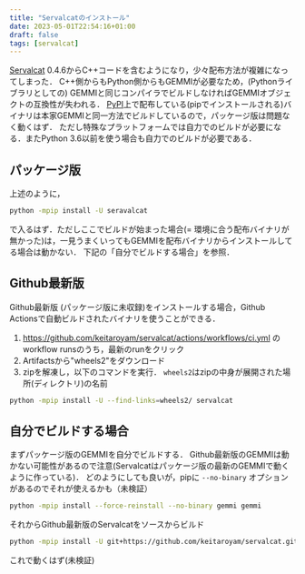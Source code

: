```yaml
---
title: "Servalcatのインストール"
date: 2023-05-01T22:54:16+01:00
draft: false
tags: [servalcat]
---
```


[Servalcat](https://github.com/keitaroyam/servalcat) 0.4.6からC++コードを含むようになり，少々配布方法が複雑になってしまった．
C++側からもPython側からもGEMMIが必要なため，(Pythonライブラリとしての) GEMMIと同じコンパイラでビルドしなければGEMMIオブジェクトの互換性が失われる．
[PyPI](https://pypi.org/project/servalcat/)上で配布している(pipでインストールされる)バイナリは本家GEMMIと同一方法でビルドしているので，パッケージ版は問題なく動くはず．
ただし特殊なプラットフォームでは自力でのビルドが必要になる．またPython 3.6以前を使う場合も自力でのビルドが必要である．

## パッケージ版
上述のように，
```sh
python -mpip install -U seravalcat
```
で入るはず．ただしここでビルドが始まった場合(= 環境に合う配布バイナリが無かった)は，一見うまくいってもGEMMIを配布バイナリからインストールしてる場合は動かない．
下記の「自分でビルドする場合」を参照．

## Github最新版
Github最新版 (パッケージ版に未収録)をインストールする場合，Github Actionsで自動ビルドされたバイナリを使うことができる．
1. https://github.com/keitaroyam/servalcat/actions/workflows/ci.yml のworkflow runsのうち，最新のrunをクリック
2. Artifactsから"wheels2"をダウンロード
3. zipを解凍し，以下のコマンドを実行． `wheels2`はzipの中身が展開された場所(ディレクトリ)の名前
```sh
python -mpip install -U --find-links=wheels2/ servalcat
```

## 自分でビルドする場合
まずパッケージ版のGEMMIを自分でビルドする．
Github最新版のGEMMIは動かない可能性があるので注意(Servalcatはパッケージ版の最新のGEMMIで動くように作っている)．
どのようにしても良いが，pipに `--no-binary` オプションがあるのでそれが使えるかも（未検証）
```sh
python -mpip install --force-reinstall --no-binary gemmi gemmi 
```
それからGithub最新版のServalcatをソースからビルド
```sh
python -mpip install -U git+https://github.com/keitaroyam/servalcat.git
```
これで動くはず(未検証)

